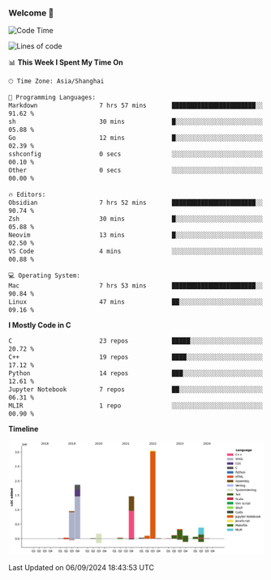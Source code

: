 ### Welcome 👋

<!--START_SECTION:waka-->
![Code Time](http://img.shields.io/badge/Code%20Time-1%2C554%20hrs%2026%20mins-blue)

![Lines of code](https://img.shields.io/badge/From%20Hello%20World%20I%27ve%20Written-8.7%20million%20lines%20of%20code-blue)

📊 **This Week I Spent My Time On** 

```text
🕑︎ Time Zone: Asia/Shanghai

💬 Programming Languages: 
Markdown                 7 hrs 57 mins       ███████████████████████░░   91.62 % 
sh                       30 mins             █░░░░░░░░░░░░░░░░░░░░░░░░   05.88 % 
Go                       12 mins             █░░░░░░░░░░░░░░░░░░░░░░░░   02.39 % 
sshconfig                0 secs              ░░░░░░░░░░░░░░░░░░░░░░░░░   00.10 % 
Other                    0 secs              ░░░░░░░░░░░░░░░░░░░░░░░░░   00.00 % 

🔥 Editors: 
Obsidian                 7 hrs 52 mins       ███████████████████████░░   90.74 % 
Zsh                      30 mins             █░░░░░░░░░░░░░░░░░░░░░░░░   05.88 % 
Neovim                   13 mins             █░░░░░░░░░░░░░░░░░░░░░░░░   02.50 % 
VS Code                  4 mins              ░░░░░░░░░░░░░░░░░░░░░░░░░   00.88 % 

💻 Operating System: 
Mac                      7 hrs 53 mins       ███████████████████████░░   90.84 % 
Linux                    47 mins             ██░░░░░░░░░░░░░░░░░░░░░░░   09.16 % 
```

**I Mostly Code in C** 

```text
C                        23 repos            █████░░░░░░░░░░░░░░░░░░░░   20.72 % 
C++                      19 repos            ████░░░░░░░░░░░░░░░░░░░░░   17.12 % 
Python                   14 repos            ███░░░░░░░░░░░░░░░░░░░░░░   12.61 % 
Jupyter Notebook         7 repos             ██░░░░░░░░░░░░░░░░░░░░░░░   06.31 % 
MLIR                     1 repo              ░░░░░░░░░░░░░░░░░░░░░░░░░   00.90 % 
```



**Timeline**

![Lines of Code chart](https://raw.githubusercontent.com/Bohan-hu/Bohan-hu/master/assets/bar_graph.png)


 Last Updated on 06/09/2024 18:43:53 UTC
<!--END_SECTION:waka-->



